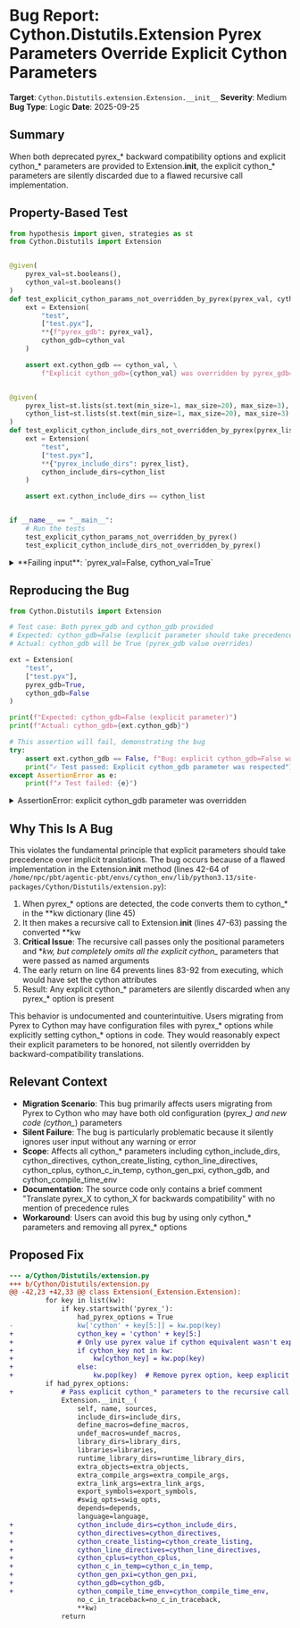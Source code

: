 # Bug Report: Cython.Distutils.Extension Pyrex Parameters Override Explicit Cython Parameters

**Target**: `Cython.Distutils.extension.Extension.__init__`
**Severity**: Medium
**Bug Type**: Logic
**Date**: 2025-09-25

## Summary

When both deprecated pyrex_* backward compatibility options and explicit cython_* parameters are provided to Extension.__init__, the explicit cython_* parameters are silently discarded due to a flawed recursive call implementation.

## Property-Based Test

```python
from hypothesis import given, strategies as st
from Cython.Distutils import Extension


@given(
    pyrex_val=st.booleans(),
    cython_val=st.booleans()
)
def test_explicit_cython_params_not_overridden_by_pyrex(pyrex_val, cython_val):
    ext = Extension(
        "test",
        ["test.pyx"],
        **{f"pyrex_gdb": pyrex_val},
        cython_gdb=cython_val
    )

    assert ext.cython_gdb == cython_val, \
        f"Explicit cython_gdb={cython_val} was overridden by pyrex_gdb={pyrex_val}"


@given(
    pyrex_list=st.lists(st.text(min_size=1, max_size=20), max_size=3),
    cython_list=st.lists(st.text(min_size=1, max_size=20), max_size=3)
)
def test_explicit_cython_include_dirs_not_overridden_by_pyrex(pyrex_list, cython_list):
    ext = Extension(
        "test",
        ["test.pyx"],
        **{"pyrex_include_dirs": pyrex_list},
        cython_include_dirs=cython_list
    )

    assert ext.cython_include_dirs == cython_list


if __name__ == "__main__":
    # Run the tests
    test_explicit_cython_params_not_overridden_by_pyrex()
    test_explicit_cython_include_dirs_not_overridden_by_pyrex()
```

<details>

<summary>
**Failing input**: `pyrex_val=False, cython_val=True`
</summary>
```
Traceback (most recent call last):
  File "/home/npc/pbt/agentic-pbt/worker_/12/hypo.py", line 38, in <module>
    test_explicit_cython_params_not_overridden_by_pyrex()
    ~~~~~~~~~~~~~~~~~~~~~~~~~~~~~~~~~~~~~~~~~~~~~~~~~~~^^
  File "/home/npc/pbt/agentic-pbt/worker_/12/hypo.py", line 6, in test_explicit_cython_params_not_overridden_by_pyrex
    pyrex_val=st.booleans(),
               ^^^
  File "/home/npc/miniconda/lib/python3.13/site-packages/hypothesis/core.py", line 2124, in wrapped_test
    raise the_error_hypothesis_found
  File "/home/npc/pbt/agentic-pbt/worker_/12/hypo.py", line 17, in test_explicit_cython_params_not_overridden_by_pyrex
    assert ext.cython_gdb == cython_val, \
           ^^^^^^^^^^^^^^^^^^^^^^^^^^^^
AssertionError: Explicit cython_gdb=True was overridden by pyrex_gdb=False
Falsifying example: test_explicit_cython_params_not_overridden_by_pyrex(
    pyrex_val=False,
    cython_val=True,
)
Explanation:
    These lines were always and only run by failing examples:
        /home/npc/pbt/agentic-pbt/worker_/12/hypo.py:18
```
</details>

## Reproducing the Bug

```python
from Cython.Distutils import Extension

# Test case: Both pyrex_gdb and cython_gdb provided
# Expected: cython_gdb=False (explicit parameter should take precedence)
# Actual: cython_gdb will be True (pyrex_gdb value overrides)

ext = Extension(
    "test",
    ["test.pyx"],
    pyrex_gdb=True,
    cython_gdb=False
)

print(f"Expected: cython_gdb=False (explicit parameter)")
print(f"Actual: cython_gdb={ext.cython_gdb}")

# This assertion will fail, demonstrating the bug
try:
    assert ext.cython_gdb == False, f"Bug: explicit cython_gdb=False was overridden by pyrex_gdb=True"
    print("✓ Test passed: Explicit cython_gdb parameter was respected")
except AssertionError as e:
    print(f"✗ Test failed: {e}")
```

<details>

<summary>
AssertionError: explicit cython_gdb parameter was overridden
</summary>
```
Expected: cython_gdb=False (explicit parameter)
Actual: cython_gdb=True
✗ Test failed: Bug: explicit cython_gdb=False was overridden by pyrex_gdb=True
```
</details>

## Why This Is A Bug

This violates the fundamental principle that explicit parameters should take precedence over implicit translations. The bug occurs because of a flawed implementation in the Extension.__init__ method (lines 42-64 of `/home/npc/pbt/agentic-pbt/envs/cython_env/lib/python3.13/site-packages/Cython/Distutils/extension.py`):

1. When pyrex_* options are detected, the code converts them to cython_* in the **kw dictionary (line 45)
2. It then makes a recursive call to Extension.__init__ (lines 47-63) passing the converted **kw
3. **Critical Issue**: The recursive call passes only the positional parameters and **kw, but completely omits all the explicit cython_* parameters that were passed as named arguments
4. The early return on line 64 prevents lines 83-92 from executing, which would have set the cython attributes
5. Result: Any explicit cython_* parameters are silently discarded when any pyrex_* option is present

This behavior is undocumented and counterintuitive. Users migrating from Pyrex to Cython may have configuration files with pyrex_* options while explicitly setting cython_* options in code. They would reasonably expect their explicit parameters to be honored, not silently overridden by backward-compatibility translations.

## Relevant Context

- **Migration Scenario**: This bug primarily affects users migrating from Pyrex to Cython who may have both old configuration (pyrex_*) and new code (cython_*) parameters
- **Silent Failure**: The bug is particularly problematic because it silently ignores user input without any warning or error
- **Scope**: Affects all cython_* parameters including cython_include_dirs, cython_directives, cython_create_listing, cython_line_directives, cython_cplus, cython_c_in_temp, cython_gen_pxi, cython_gdb, and cython_compile_time_env
- **Documentation**: The source code only contains a brief comment "Translate pyrex_X to cython_X for backwards compatibility" with no mention of precedence rules
- **Workaround**: Users can avoid this bug by using only cython_* parameters and removing all pyrex_* options

## Proposed Fix

```diff
--- a/Cython/Distutils/extension.py
+++ b/Cython/Distutils/extension.py
@@ -42,23 +42,33 @@ class Extension(_Extension.Extension):
         for key in list(kw):
             if key.startswith('pyrex_'):
                 had_pyrex_options = True
-                kw['cython' + key[5:]] = kw.pop(key)
+                cython_key = 'cython' + key[5:]
+                # Only use pyrex value if cython equivalent wasn't explicitly provided
+                if cython_key not in kw:
+                    kw[cython_key] = kw.pop(key)
+                else:
+                    kw.pop(key)  # Remove pyrex option, keep explicit cython option
         if had_pyrex_options:
+            # Pass explicit cython_* parameters to the recursive call
             Extension.__init__(
                 self, name, sources,
                 include_dirs=include_dirs,
                 define_macros=define_macros,
                 undef_macros=undef_macros,
                 library_dirs=library_dirs,
                 libraries=libraries,
                 runtime_library_dirs=runtime_library_dirs,
                 extra_objects=extra_objects,
                 extra_compile_args=extra_compile_args,
                 extra_link_args=extra_link_args,
                 export_symbols=export_symbols,
                 #swig_opts=swig_opts,
                 depends=depends,
                 language=language,
+                cython_include_dirs=cython_include_dirs,
+                cython_directives=cython_directives,
+                cython_create_listing=cython_create_listing,
+                cython_line_directives=cython_line_directives,
+                cython_cplus=cython_cplus,
+                cython_c_in_temp=cython_c_in_temp,
+                cython_gen_pxi=cython_gen_pxi,
+                cython_gdb=cython_gdb,
+                cython_compile_time_env=cython_compile_time_env,
                 no_c_in_traceback=no_c_in_traceback,
                 **kw)
             return
```
